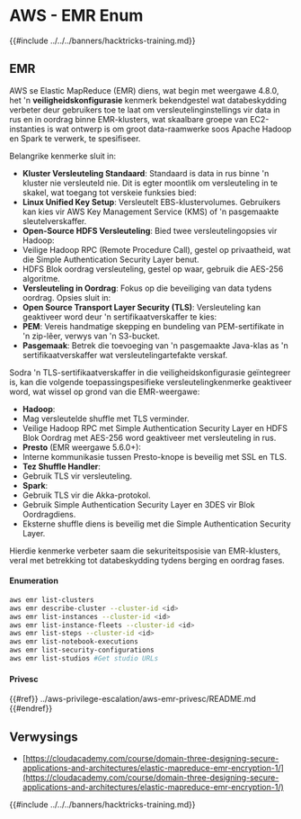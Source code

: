 # AWS - EMR Enum

{{#include ../../../banners/hacktricks-training.md}}

## EMR

AWS se Elastic MapReduce (EMR) diens, wat begin met weergawe 4.8.0, het 'n **veiligheidskonfigurasie** kenmerk bekendgestel wat databeskydding verbeter deur gebruikers toe te laat om versleutelinginstellings vir data in rus en in oordrag binne EMR-klusters, wat skaalbare groepe van EC2-instanties is wat ontwerp is om groot data-raamwerke soos Apache Hadoop en Spark te verwerk, te spesifiseer.

Belangrike kenmerke sluit in:

- **Kluster Versleuteling Standaard**: Standaard is data in rus binne 'n kluster nie versleuteld nie. Dit is egter moontlik om versleuteling in te skakel, wat toegang tot verskeie funksies bied:
- **Linux Unified Key Setup**: Versleutelt EBS-klustervolumes. Gebruikers kan kies vir AWS Key Management Service (KMS) of 'n pasgemaakte sleutelverskaffer.
- **Open-Source HDFS Versleuteling**: Bied twee versleutelingopsies vir Hadoop:
- Veilige Hadoop RPC (Remote Procedure Call), gestel op privaatheid, wat die Simple Authentication Security Layer benut.
- HDFS Blok oordrag versleuteling, gestel op waar, gebruik die AES-256 algoritme.
- **Versleuteling in Oordrag**: Fokus op die beveiliging van data tydens oordrag. Opsies sluit in:
- **Open Source Transport Layer Security (TLS)**: Versleuteling kan geaktiveer word deur 'n sertifikaatverskaffer te kies:
- **PEM**: Vereis handmatige skepping en bundeling van PEM-sertifikate in 'n zip-lêer, verwys van 'n S3-bucket.
- **Pasgemaak**: Betrek die toevoeging van 'n pasgemaakte Java-klas as 'n sertifikaatverskaffer wat versleutelingartefakte verskaf.

Sodra 'n TLS-sertifikaatverskaffer in die veiligheidskonfigurasie geïntegreer is, kan die volgende toepassingspesifieke versleutelingkenmerke geaktiveer word, wat wissel op grond van die EMR-weergawe:

- **Hadoop**:
- Mag versleutelde shuffle met TLS verminder.
- Veilige Hadoop RPC met Simple Authentication Security Layer en HDFS Blok Oordrag met AES-256 word geaktiveer met versleuteling in rus.
- **Presto** (EMR weergawe 5.6.0+):
- Interne kommunikasie tussen Presto-knope is beveilig met SSL en TLS.
- **Tez Shuffle Handler**:
- Gebruik TLS vir versleuteling.
- **Spark**:
- Gebruik TLS vir die Akka-protokol.
- Gebruik Simple Authentication Security Layer en 3DES vir Blok Oordragdiens.
- Eksterne shuffle diens is beveilig met die Simple Authentication Security Layer.

Hierdie kenmerke verbeter saam die sekuriteitsposisie van EMR-klusters, veral met betrekking tot databeskydding tydens berging en oordrag fases.

#### Enumeration
```bash
aws emr list-clusters
aws emr describe-cluster --cluster-id <id>
aws emr list-instances --cluster-id <id>
aws emr list-instance-fleets --cluster-id <id>
aws emr list-steps --cluster-id <id>
aws emr list-notebook-executions
aws emr list-security-configurations
aws emr list-studios #Get studio URLs
```
#### Privesc

{{#ref}}
../aws-privilege-escalation/aws-emr-privesc/README.md
{{#endref}}

## Verwysings

- [https://cloudacademy.com/course/domain-three-designing-secure-applications-and-architectures/elastic-mapreduce-emr-encryption-1/](https://cloudacademy.com/course/domain-three-designing-secure-applications-and-architectures/elastic-mapreduce-emr-encryption-1/)

{{#include ../../../banners/hacktricks-training.md}}
